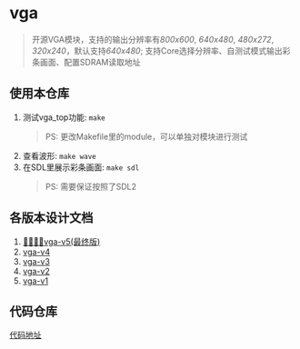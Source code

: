 # vga

> 开源VGA模块，支持的输出分辨率有*800x600*, _640x480_, _480x272_, _320x240_，默认支持*640x480*;
> 支持Core选择分辨率、自测试模式输出彩条画面、配置SDRAM读取地址

## 使用本仓库

1. 测试vga_top功能: `make`
   > PS: 更改Makefile里的module，可以单独对模块进行测试
2. 查看波形: `make wave`
3. 在SDL里展示彩条画面: `make sdl`
   > PS: 需要保证按照了SDL2

## 各版本设计文档

1. [🌟🌟🌟🌟vga-v5(最终版)](docs/vga-v5.md)
2. [vga-v4](docs/vga-v4.md)
3. [vga-v3](docs/vga-v3.md)
4. [vga-v2](docs/vga-v2.md)
5. [vga-v1](docs/vga-v1.md)

## 代码仓库

[代码地址](./src/rtl/)
